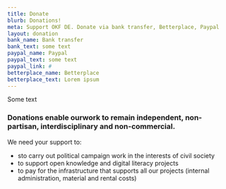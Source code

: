 ```yaml
---
title: Donate
blurb: Donations!
meta: Support OKF DE. Donate via bank transfer, Betterplace, Paypal
layout: donation
bank_name: Bank transfer
bank_text: some text
paypal_name: Paypal
paypal_text: some text
paypal_link: #
betterplace_name: Betterplace
betterplace_text: Lorem ipsum
---
```


Some text

### Donations enable ourwork to remain independent, non-partisan, interdisciplinary and non-commercial.

We need your support to:
- sto carry out political campaign work in the interests of civil society
- to support open knowledge and digital literacy projects
- to pay for the infrastructure that supports all our projects (internal administration, material and rental costs)
